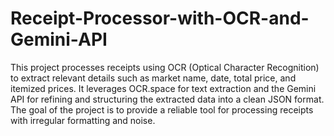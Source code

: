 # Receipt-Processor-with-OCR-and-Gemini-API

This project processes receipts using OCR (Optical Character Recognition) to extract relevant details such as market name, date, total price, and itemized prices. It leverages OCR.space for text extraction and the Gemini API for refining and structuring the extracted data into a clean JSON format. The goal of the project is to provide a reliable tool for processing receipts with irregular formatting and noise.